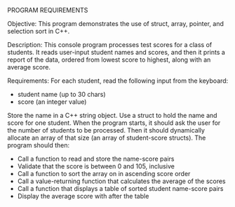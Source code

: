 PROGRAM REQUIREMENTS

Objective:
This program demonstrates the use of struct, array, pointer, and selection sort in C++.

Description: 
This console program processes test scores for a class of students. It reads user-input student names and scores, and then it prints a report of the data, ordered from lowest score to highest, along with an average score.

Requirements:
For each student, read the following input from the keyboard:
- student name (up to 30 chars)
- score (an integer value)

Store the name in a C++ string object. Use a struct to hold the name and score for one student. 
When the program starts, it should ask the user for the number of students to be processed. Then it should dynamically allocate an array of that size (an array of student-score structs). The program should then:
- Call a function to read and store the name-score pairs 
- Validate that the score is between 0 and 105, inclusive
- Call a function to sort the array on in ascending score order
- Call a value-returning function that calculates the average of the scores
- Call a function that displays a table of sorted student name-score pairs
- Display the average score with after the table